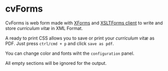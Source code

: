 # cvForms
CvForms is web form made with [XForms](https://www.w3.org/TR/xforms11/) and [XSLTForms client](https://github.com/AlainCouthures/declarative4all) to write and store *curriculum vitæ* in XML Format.

A ready to print CSS allows you to save or print your *curriculum vitæ* as PDF. Just press `ctrl/cmd + p` and click `save as pdf`.

You can change color and fonts wiht the `configuration` panel.

All empty sections will be ignored for the output.